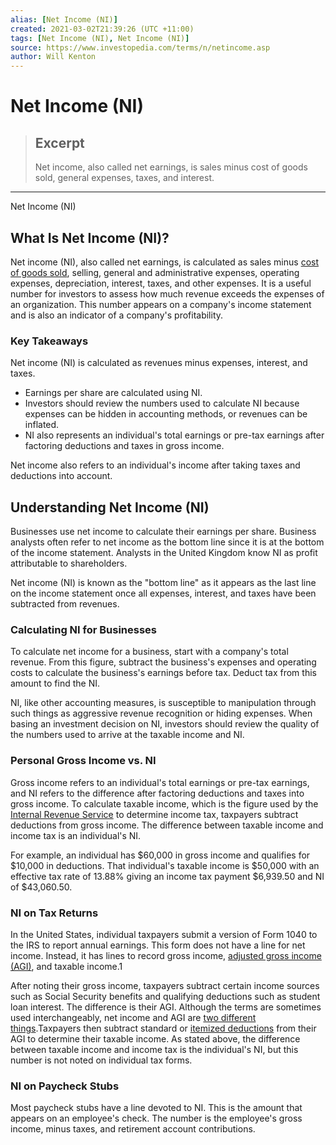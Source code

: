 ```yaml
---
alias: [Net Income (NI)]
created: 2021-03-02T21:39:26 (UTC +11:00)
tags: [Net Income (NI), Net Income (NI)]
source: https://www.investopedia.com/terms/n/netincome.asp
author: Will Kenton
---
```


# Net Income (NI)

> ## Excerpt
> Net income, also called net earnings, is sales minus cost of goods sold, general expenses, taxes, and interest.

---

Net Income (NI)
## What Is Net Income (NI)?

Net income (NI), also called net earnings, is calculated as sales minus [cost of goods sold](https://www.investopedia.com/terms/c/cogs.asp), selling, general and administrative expenses, operating expenses, depreciation, interest, taxes, and other expenses. It is a useful number for investors to assess how much revenue exceeds the expenses of an organization. This number appears on a company's income statement and is also an indicator of a company's profitability.

### Key Takeaways

Net income (NI) is calculated as revenues minus expenses, interest, and taxes.

-   Earnings per share are calculated using NI.
-   Investors should review the numbers used to calculate NI because expenses can be hidden in accounting methods, or revenues can be inflated.
-   NI also represents an individual's total earnings or pre-tax earnings after factoring deductions and taxes in gross income.

Net income also refers to an individual's income after taking taxes and deductions into account.

## Understanding Net Income (NI)

Businesses use net income to calculate their earnings per share. Business analysts often refer to net income as the bottom line since it is at the bottom of the income statement. Analysts in the United Kingdom know NI as profit attributable to shareholders.

Net income (NI) is known as the "bottom line" as it appears as the last line on the income statement once all expenses, interest, and taxes have been subtracted from revenues.

### Calculating NI for Businesses

To calculate net income for a business, start with a company's total revenue. From this figure, subtract the business's expenses and operating costs to calculate the business's earnings before tax. Deduct tax from this amount to find the NI.

NI, like other accounting measures, is susceptible to manipulation through such things as aggressive revenue recognition or hiding expenses. When basing an investment decision on NI, investors should review the quality of the numbers used to arrive at the taxable income and NI.

### Personal Gross Income vs. NI

Gross income refers to an individual's total earnings or pre-tax earnings, and NI refers to the difference after factoring deductions and taxes into gross income. To calculate taxable income, which is the figure used by the [Internal Revenue Service](https://www.investopedia.com/terms/i/irs.asp) to determine income tax, taxpayers subtract deductions from gross income. The difference between taxable income and income tax is an individual's NI.

For example, an individual has $60,000 in gross income and qualifies for $10,000 in deductions. That individual's taxable income is $50,000 with an effective tax rate of 13.88% giving an income tax payment $6,939.50 and NI of $43,060.50.

### NI on Tax Returns

In the United States, individual taxpayers submit a version of Form 1040 to the IRS to report annual earnings. This form does not have a line for net income. Instead, it has lines to record gross income, [adjusted gross income (AGI)](https://www.investopedia.com/terms/a/agi.asp), and taxable income.1

After noting their gross income, taxpayers subtract certain income sources such as Social Security benefits and qualifying deductions such as student loan interest. The difference is their AGI. Although the terms are sometimes used interchangeably, net income and AGI are [two different things](https://www.investopedia.com/ask/answers/070715/what-difference-between-agi-adjusted-gross-income-and-net-income.asp).Taxpayers then subtract standard or [itemized deductions](https://www.investopedia.com/terms/i/itemizeddeduction.asp) from their AGI to determine their taxable income. As stated above, the difference between taxable income and income tax is the individual's NI, but this number is not noted on individual tax forms.

### NI on Paycheck Stubs

Most paycheck stubs have a line devoted to NI. This is the amount that appears on an employee's check. The number is the employee's gross income, minus taxes, and retirement account contributions.
